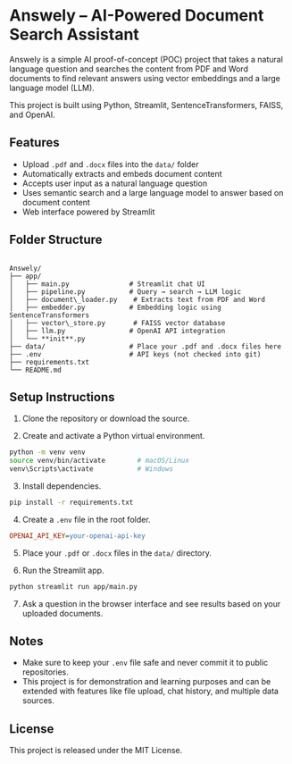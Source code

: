 # Answely – AI-Powered Document Search Assistant

Answely is a simple AI proof-of-concept (POC) project that takes a natural language question and searches the content from PDF and Word documents to find relevant answers using vector embeddings and a large language model (LLM).

This project is built using Python, Streamlit, SentenceTransformers, FAISS, and OpenAI.

## Features

- Upload `.pdf` and `.docx` files into the `data/` folder
- Automatically extracts and embeds document content
- Accepts user input as a natural language question
- Uses semantic search and a large language model to answer based on document content
- Web interface powered by Streamlit

## Folder Structure

```

Answely/
├── app/
│   ├── main.py               # Streamlit chat UI
│   ├── pipeline.py           # Query → search → LLM logic
│   ├── document\_loader.py    # Extracts text from PDF and Word
│   ├── embedder.py           # Embedding logic using SentenceTransformers
│   ├── vector\_store.py       # FAISS vector database
│   ├── llm.py                # OpenAI API integration
│   └── **init**.py
├── data/                     # Place your .pdf and .docx files here
├── .env                      # API keys (not checked into git)
├── requirements.txt
└── README.md

````

## Setup Instructions

1. Clone the repository or download the source.

2. Create and activate a Python virtual environment.

```bash
python -m venv venv
source venv/bin/activate        # macOS/Linux
venv\Scripts\activate           # Windows
````

3. Install dependencies.

```bash
pip install -r requirements.txt
```

4. Create a `.env` file in the root folder.

```ini
OPENAI_API_KEY=your-openai-api-key
```

5. Place your `.pdf` or `.docx` files in the `data/` directory.

6. Run the Streamlit app.

```bash
python streamlit run app/main.py
```

7. Ask a question in the browser interface and see results based on your uploaded documents.

## Notes

* Make sure to keep your `.env` file safe and never commit it to public repositories.
* This project is for demonstration and learning purposes and can be extended with features like file upload, chat history, and multiple data sources.

## License

This project is released under the MIT License.


